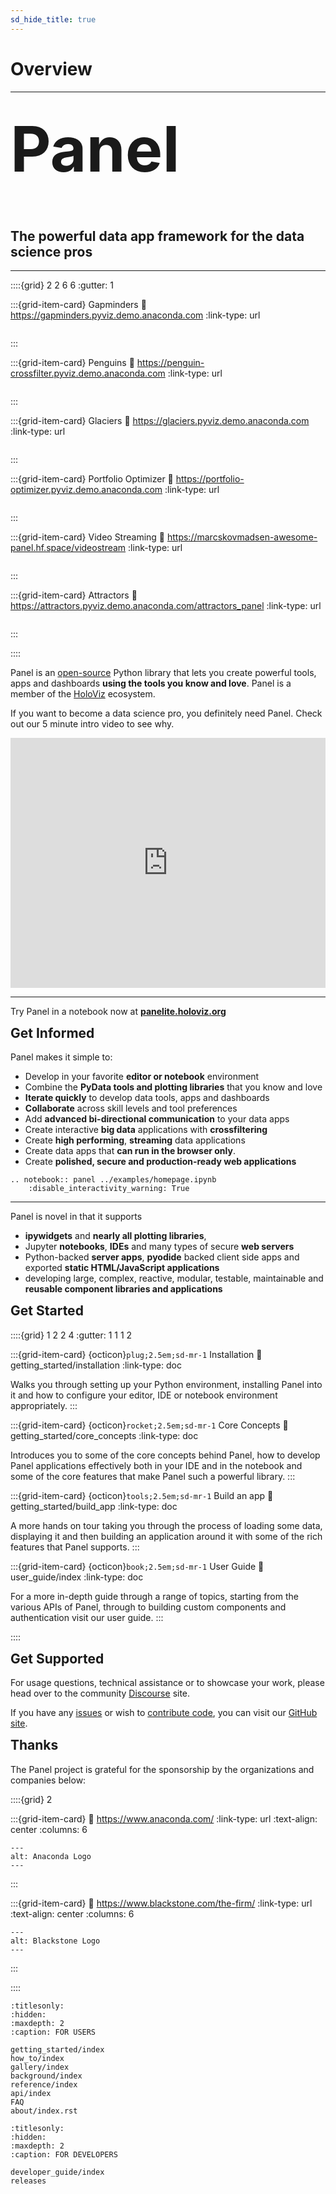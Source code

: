 ```yaml
---
sd_hide_title: true
---
```


# Overview

----

<h1 style="margin-top: 0.3em;font-size:100px;">Panel</h1>
<h2 style="margin-top: 0.3em;">The powerful data app framework for the data science pros</h2>

----

::::{grid} 2 2 6 6
:gutter: 1

:::{grid-item-card} Gapminders
:link: https://gapminders.pyviz.demo.anaconda.com
:link-type: url

```{image} https://assets.holoviews.org/panel/thumbnails/index/gapminders.png
```

:::

:::{grid-item-card} Penguins
:link: https://penguin-crossfilter.pyviz.demo.anaconda.com
:link-type: url

```{image} https://assets.holoviews.org/panel/thumbnails/index/penguins.png
```

:::

:::{grid-item-card} Glaciers
:link: https://glaciers.pyviz.demo.anaconda.com
:link-type: url

```{image} https://assets.holoviews.org/panel/thumbnails/index/glaciers.png
```

:::

:::{grid-item-card} Portfolio Optimizer
:link: https://portfolio-optimizer.pyviz.demo.anaconda.com
:link-type: url

```{image} https://assets.holoviews.org/panel/thumbnails/index/portfolio_optimizer.png
```

:::

:::{grid-item-card} Video Streaming
:link: https://marcskovmadsen-awesome-panel.hf.space/videostream
:link-type: url

```{image} https://user-images.githubusercontent.com/42288570/208263362-519d9398-743b-4d7f-b4ae-a2a2721944ea.png
```

:::

:::{grid-item-card} Attractors
:link: https://attractors.pyviz.demo.anaconda.com/attractors_panel
:link-type: url

```{image} https://assets.holoviews.org/panel/thumbnails/index/attractors.png
```

:::

::::

Panel is an [open-source](https://github.com/holoviz/panel/blob/master/LICENSE.txt) Python library that lets you create powerful tools, apps and dashboards **using the tools you know and love**. Panel is a member of the [HoloViz](https://holoviz.org/) ecosystem.

If you want to become a data science pro, you definitely need Panel. Check out our 5 minute intro video to see why.

<iframe allow="accelerometer; clipboard-write; encrypted-media; gyroscope; picture-in-picture" allowfullscreen="" frameborder="0" height="400" src="https://www.youtube.com/embed/KP9bRmzinaY" title="Panel: Powerful Data Apps for Data Science Pros" width="100%"></iframe>

----

Try Panel in a notebook now at [**panelite.holoviz.org**](https://panelite.holoviz.org)

<h2 style="margin-top: 0.3em;">Get Informed</h2>

Panel makes it simple to:

- Develop in your favorite **editor or notebook** environment
- Combine the **PyData tools and plotting libraries** that you know and love
- **Iterate quickly** to develop data tools, apps and dashboards
- **Collaborate** across skill levels and tool preferences
- Add **advanced bi-directional communication** to your data apps
- Create interactive **big data** applications with **crossfiltering**
- Create **high performing**, **streaming** data applications
- Create data apps that **can run in the browser only**.
- Create **polished, secure and production-ready web applications**

```{eval-rst}
.. notebook:: panel ../examples/homepage.ipynb
    :disable_interactivity_warning: True
```

----

Panel is novel in that it supports

- **ipywidgets** and **nearly all plotting libraries**,
- Jupyter **notebooks**, **IDEs** and many types of secure **web servers**
- Python-backed **server apps**, **pyodide** backed client side apps and exported **static HTML/JavaScript applications**
- developing large, complex, reactive, modular, testable, maintainable and **reusable component libraries and applications**

<h2 style="margin-top: 0.3em;">Get Started</h2>

::::{grid} 1 2 2 4
:gutter: 1 1 1 2

:::{grid-item-card} {octicon}`plug;2.5em;sd-mr-1` Installation
:link: getting_started/installation
:link-type: doc

Walks you through setting up your Python environment, installing Panel into it and how to configure your editor, IDE or notebook environment appropriately.
:::

:::{grid-item-card} {octicon}`rocket;2.5em;sd-mr-1` Core Concepts
:link: getting_started/core_concepts
:link-type: doc

Introduces you to some of the core concepts behind Panel, how to develop Panel applications effectively both in your IDE and in the notebook and some of the core features that make Panel such a powerful library.
:::

:::{grid-item-card} {octicon}`tools;2.5em;sd-mr-1` Build an app
:link: getting_started/build_app
:link-type: doc

A more hands on tour taking you through the process of loading some data, displaying it and then building an application around it with some of the rich features that Panel supports.
:::

:::{grid-item-card} {octicon}`book;2.5em;sd-mr-1` User Guide
:link: user_guide/index
:link-type: doc

For a more in-depth guide through a range of topics, starting from the various APIs of Panel, through to building custom components and authentication visit our user guide.
:::

::::

<h2 style="margin-top: 0.3em;">Get Supported</h2>

For usage questions, technical assistance or to showcase your work, please head over to the community [Discourse](https://discourse.holoviz.org/) site.

If you have any [issues](https://github.com/holoviz/panel/issues) or wish to [contribute code](https://help.github.com/articles/about-pull-requests), you can visit our [GitHub site](https://github.com/holoviz/panel).

<h2 style="margin-top: 0.3em;">Thanks</h2>

The Panel project is grateful for the sponsorship by the organizations and companies below:

::::{grid} 2

:::{grid-item-card}
:link: https://www.anaconda.com/
:link-type: url
:text-align: center
:columns: 6

```{image} https://static.bokeh.org/sponsor/anaconda.png
---
alt: Anaconda Logo
---
```

:::

:::{grid-item-card}
:link: https://www.blackstone.com/the-firm/
:link-type: url
:text-align: center
:columns: 6

```{image} https://static.bokeh.org/sponsor/blackstone.png
---
alt: Blackstone Logo
---
```

:::

::::

```{toctree}
:titlesonly:
:hidden:
:maxdepth: 2
:caption: FOR USERS

getting_started/index
how_to/index
gallery/index
background/index
reference/index
api/index
FAQ
about/index.rst
```

```{toctree}
:titlesonly:
:hidden:
:maxdepth: 2
:caption: FOR DEVELOPERS

developer_guide/index
releases
```
